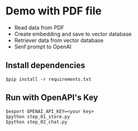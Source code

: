 # Demo with PDF file
* Read data from PDF
* Create embedding and save to vector database
* Retriever data from vector database
* Senf prompt to OpenAI


## Install dependencies
```
$pip install -r requirements.txt
```

## Run with OpenAPI's Key
```
$export OPENAI_API_KEY=<your key>
$python step_01_store.py
$python step_02_chat.py
```